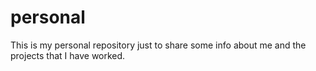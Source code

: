 # personal
This is my personal repository just to share some info about me and the projects that I have worked.
